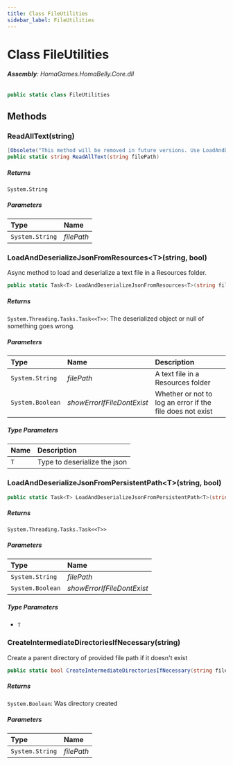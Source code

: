 ```yaml
---
title: Class FileUtilities
sidebar_label: FileUtilities
---
```

# Class FileUtilities


###### **Assembly**: HomaGames.HomaBelly.Core.dll

```csharp title="Declaration"
public static class FileUtilities
```
## Methods
### ReadAllText(string)


```csharp title="Declaration"
[Obsolete("This method will be removed in future versions. Use LoadAndDeserializeJsonFromResources instead")]
public static string ReadAllText(string filePath)
```

##### Returns

`System.String`

##### Parameters

| Type | Name |
|:--- |:--- |
| `System.String` | *filePath* |

### LoadAndDeserializeJsonFromResources&lt;T&gt;(string, bool)
Async method to load and deserialize a text file in a Resources folder.

```csharp title="Declaration"
public static Task<T> LoadAndDeserializeJsonFromResources<T>(string filePath, bool showErrorIfFileDontExist = true)
```

##### Returns

`System.Threading.Tasks.Task<<T>>`: The deserialized object or null of something goes wrong.
##### Parameters

| Type | Name | Description |
|:--- |:--- |:--- |
| `System.String` | *filePath* | A text file in a Resources folder |
| `System.Boolean` | *showErrorIfFileDontExist* | Whether or not to log an error if the file does not exist |

##### Type Parameters
| Name | Description |
|:--- |:--- |
| `T` | Type to deserialize the json |
### LoadAndDeserializeJsonFromPersistentPath&lt;T&gt;(string, bool)


```csharp title="Declaration"
public static Task<T> LoadAndDeserializeJsonFromPersistentPath<T>(string filePath, bool showErrorIfFileDontExist = true)
```

##### Returns

`System.Threading.Tasks.Task<<T>>`

##### Parameters

| Type | Name |
|:--- |:--- |
| `System.String` | *filePath* |
| `System.Boolean` | *showErrorIfFileDontExist* |

##### Type Parameters
* `T`
### CreateIntermediateDirectoriesIfNecessary(string)
Create a parent directory of provided file path if it doesn't exist

```csharp title="Declaration"
public static bool CreateIntermediateDirectoriesIfNecessary(string filePath)
```

##### Returns

`System.Boolean`: Was directory created
##### Parameters

| Type | Name |
|:--- |:--- |
| `System.String` | *filePath* |

